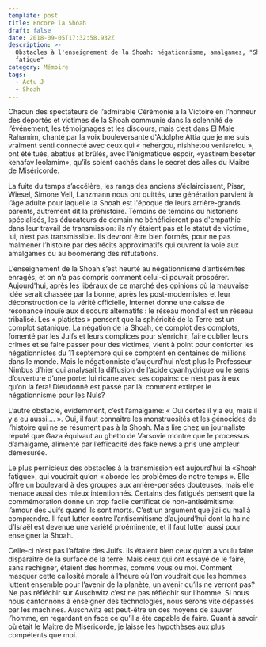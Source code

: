 ```yaml
---
template: post
title: Encore la Shoah
draft: false
date: 2018-09-05T17:32:58.932Z
description: >-
  Obstacles à l'enseignement de la Shoah: négationnisme, amalgames, "Shoah
  fatigue"
category: Mémoire
tags:
  - Actu J
  - Shoah
---
```



Chacun des spectateurs  de l’admirable Cérémonie à la Victoire en l’honneur des déportés et victimes de la Shoah communie dans la solennité de l’événement, les témoignages et les discours, mais c’est dans  El Male Rahamim, chanté  par la voix bouleversante d'Adolphe Attia  que je me suis vraiment senti connecté avec ceux qui « nehergou, nishhetou venisrefou », ont été tués, abattus et brûlés, avec l’énigmatique espoir, «yastirem beseter kenafav leolamim», qu’ils soient cachés dans le secret des ailes du Maitre de Miséricorde.

 La fuite du temps s’accélère, les rangs des anciens s’éclaircissent, Pisar, Wiesel, Simone Veil, Lanzmann  nous ont quittés, une génération parvient à l’âge adulte pour laquelle  la Shoah est l'époque de leurs arrière-grands parents, autrement dit la préhistoire. Témoins de témoins ou historiens spécialisés, les éducateurs de demain ne bénéficieront pas d'empathie dans leur travail de transmission: ils n’y étaient pas et le statut de victime, lui, n’est pas transmissible. Ils devront être bien formés,  pour ne pas malmener l’histoire par des récits approximatifs qui ouvrent la voie  aux amalgames ou au boomerang des réfutations.

L’enseignement de la Shoah s’est heurté  au négationnisme d’antisémites enragés, et  on n’a pas compris comment celui-ci pouvait prospérer. Aujourd'hui, après les libéraux de ce marché des opinions où la mauvaise idée serait chassée par la bonne,  après les post-modernistes et leur déconstruction de la vérité officielle, Internet donne une caisse de résonance inouïe aux discours alternatifs : le réseau mondial est un réseau tribalisé. Les « platistes »  pensent  que  la sphéricité de la Terre est  un complot satanique. La négation de la Shoah, ce complot des complots, fomenté par les Juifs et leurs complices pour s’enrichir, faire oublier leurs crimes et se faire passer pour des victimes, vient à point pour conforter les négationnistes du 11 septembre qui se comptent  en centaines de millions dans le monde. Mais le négationniste d’aujourd’hui n’est plus le Professeur Nimbus d’hier qui analysait la diffusion de l’acide cyanhydrique ou le sens d’ouverture d’une porte: lui ricane avec ses copains: ce n’est pas à eux qu’on la fera! Dieudonné est passé par là: comment extirper le négationnisme pour les Nuls?

L’autre obstacle, évidemment, c’est  l’amalgame: « Oui certes il y a eu, mais il y a eu aussi…. ». Oui, il faut connaitre les monstruosités et les génocides de l’histoire qui ne se résument pas à la Shoah. Mais lire chez un journaliste réputé  que Gaza équivaut au ghetto de Varsovie montre que le processus d’amalgame, alimenté par l’efficacité des fake news a pris une ampleur démesurée.

Le plus pernicieux  des obstacles à la transmission est aujourd’hui la «Shoah fatigue», qui voudrait qu’on « aborde les problèmes de notre temps ».  Elle offre un boulevard à des groupes aux arrière-pensées  douteuses, mais elle menace aussi des mieux intentionnés. Certains des fatigués  pensent que la commémoration donne un trop facile certificat de non-antisémitisme: l’amour des Juifs quand ils sont morts. C’est un argument que j’ai du mal à comprendre. Il faut lutter contre l’antisémitisme d’aujourd’hui dont la haine d’Israël est devenue une variété proéminente, et il faut lutter aussi pour enseigner la Shoah.

Celle-ci n’est pas l’affaire des Juifs. Ils étaient bien ceux qu’on a voulu faire disparaître de la surface de la terre. Mais ceux qui ont essayé de le faire, sans rechigner,  étaient  des hommes, comme vous ou moi. Comment masquer cette callosité morale à l’heure où l’on voudrait que les hommes luttent ensemble pour l’avenir de la planète, un avenir qu’ils ne verront pas? Ne pas réfléchir sur Auschwitz c’est ne pas réfléchir sur l’homme. Si nous nous cantonnons à enseigner des technologies, nous serons vite dépassés par les machines. Auschwitz est peut-être un des moyens de sauver l’homme, en regardant en face ce qu’il a été capable de faire. Quant à savoir où était le Maitre de Miséricorde, je laisse les hypothèses aux plus compétents que moi.
